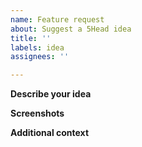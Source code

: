 ```yaml
---
name: Feature request
about: Suggest a 5Head idea
title: ''
labels: idea
assignees: ''

---
```

**Describe your idea**



**Screenshots**



**Additional context**


